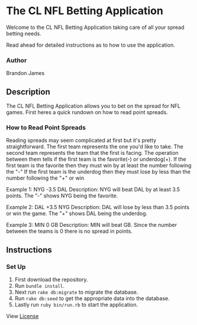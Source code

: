 # The CL NFL Betting Application

Welcome to the CL NFL Betting Application taking care of all your spread betting needs.

Read ahead for detailed instructions as to how to use the application.

### Author

  Brandon James

## Description

  The CL NFL Betting Application allows you to bet on the spread for NFL games.
  First heres a quick rundown on how to read point spreads.

### How to Read Point Spreads

  Reading spreads may seem complicated at first but it's pretty straightforward.
  The first team represents the one you'd like to take.
  The second team represents the team that the first is facing.
  The operation between them tells if the first team is the favorite(-) or underdog(+).
  If the first team is the favorite then they must win by at least the number following the "-"
  If the first team is the underdog then they must lose by less than the number following the "+" or win

  Example 1: NYG -3.5 DAL
  Description: NYG will beat DAL by at least 3.5 points. The "-" shows NYG being the favorite.

  Example 2: DAL +3.5 NYG
  Description: DAL will lose by less than 3.5 points or win the game. The "+" shows DAL being the underdog.

  Example 3: MIN 0 GB
  Description: MIN will beat GB. Since the number between the teams is 0 there is no spread in points.

## Instructions

### Set Up
  1. First download the repository.
  2. Run `bundle install`.
  3. Next run `rake db:migrate` to migrate the database.
  4. Run  `rake db:seed` to get the appropriate data into the database.
  5. Lastly run `ruby bin/run.rb` to start the application.


<p class='util--hide'>View <a href='https://github.com/brandonj2858/guided-module-one-final-project-dumbo-web-080519/blob/master/LICENSE.md'>License</a></p>
